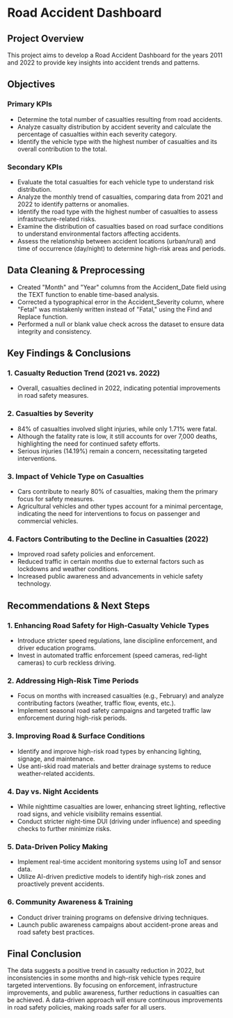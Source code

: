 # Road Accident Dashboard

## Project Overview
This project aims to develop a Road Accident Dashboard for the years 2011 and 2022 to provide key insights into accident trends and patterns.

## Objectives

### Primary KPIs
- Determine the total number of casualties resulting from road accidents.
- Analyze casualty distribution by accident severity and calculate the percentage of casualties within each severity category.
- Identify the vehicle type with the highest number of casualties and its overall contribution to the total.

### Secondary KPIs
- Evaluate the total casualties for each vehicle type to understand risk distribution.
- Analyze the monthly trend of casualties, comparing data from 2021 and 2022 to identify patterns or anomalies.
- Identify the road type with the highest number of casualties to assess infrastructure-related risks.
- Examine the distribution of casualties based on road surface conditions to understand environmental factors affecting accidents.
- Assess the relationship between accident locations (urban/rural) and time of occurrence (day/night) to determine high-risk areas and periods.

## Data Cleaning & Preprocessing
- Created "Month" and "Year" columns from the Accident_Date field using the TEXT function to enable time-based analysis.
- Corrected a typographical error in the Accident_Severity column, where "Fetal" was mistakenly written instead of "Fatal," using the Find and Replace function.
- Performed a null or blank value check across the dataset to ensure data integrity and consistency.

## Key Findings & Conclusions

### 1. Casualty Reduction Trend (2021 vs. 2022)
- Overall, casualties declined in 2022, indicating potential improvements in road safety measures.

### 2. Casualties by Severity
- 84% of casualties involved slight injuries, while only 1.71% were fatal.
- Although the fatality rate is low, it still accounts for over 7,000 deaths, highlighting the need for continued safety efforts.
- Serious injuries (14.19%) remain a concern, necessitating targeted interventions.

### 3. Impact of Vehicle Type on Casualties
- Cars contribute to nearly 80% of casualties, making them the primary focus for safety measures.
- Agricultural vehicles and other types account for a minimal percentage, indicating the need for interventions to focus on passenger and commercial vehicles.

### 4. Factors Contributing to the Decline in Casualties (2022)
- Improved road safety policies and enforcement.
- Reduced traffic in certain months due to external factors such as lockdowns and weather conditions.
- Increased public awareness and advancements in vehicle safety technology.

## Recommendations & Next Steps

### 1. Enhancing Road Safety for High-Casualty Vehicle Types
- Introduce stricter speed regulations, lane discipline enforcement, and driver education programs.
- Invest in automated traffic enforcement (speed cameras, red-light cameras) to curb reckless driving.

### 2. Addressing High-Risk Time Periods
- Focus on months with increased casualties (e.g., February) and analyze contributing factors (weather, traffic flow, events, etc.).
- Implement seasonal road safety campaigns and targeted traffic law enforcement during high-risk periods.

### 3. Improving Road & Surface Conditions
- Identify and improve high-risk road types by enhancing lighting, signage, and maintenance.
- Use anti-skid road materials and better drainage systems to reduce weather-related accidents.

### 4. Day vs. Night Accidents
- While nighttime casualties are lower, enhancing street lighting, reflective road signs, and vehicle visibility remains essential.
- Conduct stricter night-time DUI (driving under influence) and speeding checks to further minimize risks.

### 5. Data-Driven Policy Making
- Implement real-time accident monitoring systems using IoT and sensor data.
- Utilize AI-driven predictive models to identify high-risk zones and proactively prevent accidents.

### 6. Community Awareness & Training
- Conduct driver training programs on defensive driving techniques.
- Launch public awareness campaigns about accident-prone areas and road safety best practices.

## Final Conclusion
The data suggests a positive trend in casualty reduction in 2022, but inconsistencies in some months and high-risk vehicle types require targeted interventions. By focusing on enforcement, infrastructure improvements, and public awareness, further reductions in casualties can be achieved. A data-driven approach will ensure continuous improvements in road safety policies, making roads safer for all users.
